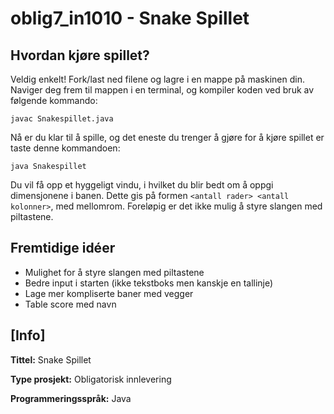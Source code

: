 # oblig7_in1010 - Snake Spillet
## Hvordan kjøre spillet?
Veldig enkelt! Fork/last ned filene og lagre i en mappe på maskinen din. Naviger deg frem til mappen i en terminal, og kompiler koden ved bruk av følgende kommando:

`javac Snakespillet.java`

Nå er du klar til å spille, og det eneste du trenger å gjøre for å kjøre spillet er taste denne kommandoen:

`java Snakespillet`

Du vil få opp et hyggeligt vindu, i hvilket du blir bedt om å oppgi dimensjonene i banen. Dette gis på formen `<antall rader> <antall kolonner>`, med mellomrom. Foreløpig er det ikke mulig å styre slangen med piltastene.

## Fremtidige idéer
- Mulighet for å styre slangen med piltastene
- Bedre input i starten (ikke tekstboks men kanskje en tallinje)
- Lage mer kompliserte baner med vegger
- Table score med navn


## [Info]
**Tittel:** Snake Spillet

**Type prosjekt:** Obligatorisk innlevering

**Programmeringsspråk:** Java
